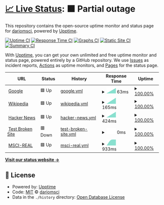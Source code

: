 # [📈 Live Status](https://dariomsci.github.io/mscistatus): <!--live status--> **🟧 Partial outage**

This repository contains the open-source uptime monitor and status page for [dariomsci](https://dariomsci.github.io/mscistatus), powered by [Upptime](https://github.com/upptime/upptime).

[![Uptime CI](https://github.com/dariomsci/mscistatus/workflows/Uptime%20CI/badge.svg)](https://github.com/dariomsci/mscistatus/actions?query=workflow%3A%22Uptime+CI%22)
[![Response Time CI](https://github.com/dariomsci/mscistatus/workflows/Response%20Time%20CI/badge.svg)](https://github.com/dariomsci/mscistatus/actions?query=workflow%3A%22Response+Time+CI%22)
[![Graphs CI](https://github.com/dariomsci/mscistatus/workflows/Graphs%20CI/badge.svg)](https://github.com/dariomsci/mscistatus/actions?query=workflow%3A%22Graphs+CI%22)
[![Static Site CI](https://github.com/dariomsci/mscistatus/workflows/Static%20Site%20CI/badge.svg)](https://github.com/dariomsci/mscistatus/actions?query=workflow%3A%22Static+Site+CI%22)
[![Summary CI](https://github.com/dariomsci/mscistatus/workflows/Summary%20CI/badge.svg)](https://github.com/dariomsci/mscistatus/actions?query=workflow%3A%22Summary+CI%22)

With [Upptime](https://upptime.js.org), you can get your own unlimited and free uptime monitor and status page, powered entirely by a GitHub repository. We use [Issues](https://github.com/dariomsci/mscistatus/issues) as incident reports, [Actions](https://github.com/dariomsci/mscistatus/actions) as uptime monitors, and [Pages](https://dariomsci.github.io/mscistatus) for the status page.

<!--start: status pages-->
<!-- This summary is generated by Upptime (https://github.com/upptime/upptime) -->
<!-- Do not edit this manually, your changes will be overwritten -->
<!-- prettier-ignore -->
| URL | Status | History | Response Time | Uptime |
| --- | ------ | ------- | ------------- | ------ |
| <img alt="" src="https://favicons.githubusercontent.com/www.google.com" height="13"> [Google](https://www.google.com) | 🟩 Up | [google.yml](https://github.com/dariomsci/mscistatus/commits/HEAD/history/google.yml) | <details><summary><img alt="Response time graph" src="./graphs/google/response-time-week.png" height="20"> 63ms</summary><br><a href="https://dariomsci.github.io/mscistatus/history/google"><img alt="Response time 63" src="https://img.shields.io/endpoint?url=https%3A%2F%2Fraw.githubusercontent.com%2Fdariomsci%2Fmscistatus%2FHEAD%2Fapi%2Fgoogle%2Fresponse-time.json"></a><br><a href="https://dariomsci.github.io/mscistatus/history/google"><img alt="24-hour response time 63" src="https://img.shields.io/endpoint?url=https%3A%2F%2Fraw.githubusercontent.com%2Fdariomsci%2Fmscistatus%2FHEAD%2Fapi%2Fgoogle%2Fresponse-time-day.json"></a><br><a href="https://dariomsci.github.io/mscistatus/history/google"><img alt="7-day response time 63" src="https://img.shields.io/endpoint?url=https%3A%2F%2Fraw.githubusercontent.com%2Fdariomsci%2Fmscistatus%2FHEAD%2Fapi%2Fgoogle%2Fresponse-time-week.json"></a><br><a href="https://dariomsci.github.io/mscistatus/history/google"><img alt="30-day response time 63" src="https://img.shields.io/endpoint?url=https%3A%2F%2Fraw.githubusercontent.com%2Fdariomsci%2Fmscistatus%2FHEAD%2Fapi%2Fgoogle%2Fresponse-time-month.json"></a><br><a href="https://dariomsci.github.io/mscistatus/history/google"><img alt="1-year response time 63" src="https://img.shields.io/endpoint?url=https%3A%2F%2Fraw.githubusercontent.com%2Fdariomsci%2Fmscistatus%2FHEAD%2Fapi%2Fgoogle%2Fresponse-time-year.json"></a></details> | <details><summary><a href="https://dariomsci.github.io/mscistatus/history/google">100.00%</a></summary><a href="https://dariomsci.github.io/mscistatus/history/google"><img alt="All-time uptime 100.00%" src="https://img.shields.io/endpoint?url=https%3A%2F%2Fraw.githubusercontent.com%2Fdariomsci%2Fmscistatus%2FHEAD%2Fapi%2Fgoogle%2Fuptime.json"></a><br><a href="https://dariomsci.github.io/mscistatus/history/google"><img alt="24-hour uptime 100.00%" src="https://img.shields.io/endpoint?url=https%3A%2F%2Fraw.githubusercontent.com%2Fdariomsci%2Fmscistatus%2FHEAD%2Fapi%2Fgoogle%2Fuptime-day.json"></a><br><a href="https://dariomsci.github.io/mscistatus/history/google"><img alt="7-day uptime 100.00%" src="https://img.shields.io/endpoint?url=https%3A%2F%2Fraw.githubusercontent.com%2Fdariomsci%2Fmscistatus%2FHEAD%2Fapi%2Fgoogle%2Fuptime-week.json"></a><br><a href="https://dariomsci.github.io/mscistatus/history/google"><img alt="30-day uptime 100.00%" src="https://img.shields.io/endpoint?url=https%3A%2F%2Fraw.githubusercontent.com%2Fdariomsci%2Fmscistatus%2FHEAD%2Fapi%2Fgoogle%2Fuptime-month.json"></a><br><a href="https://dariomsci.github.io/mscistatus/history/google"><img alt="1-year uptime 100.00%" src="https://img.shields.io/endpoint?url=https%3A%2F%2Fraw.githubusercontent.com%2Fdariomsci%2Fmscistatus%2FHEAD%2Fapi%2Fgoogle%2Fuptime-year.json"></a></details>
| <img alt="" src="https://favicons.githubusercontent.com/en.wikipedia.org" height="13"> [Wikipedia](https://en.wikipedia.org) | 🟩 Up | [wikipedia.yml](https://github.com/dariomsci/mscistatus/commits/HEAD/history/wikipedia.yml) | <details><summary><img alt="Response time graph" src="./graphs/wikipedia/response-time-week.png" height="20"> 165ms</summary><br><a href="https://dariomsci.github.io/mscistatus/history/wikipedia"><img alt="Response time 165" src="https://img.shields.io/endpoint?url=https%3A%2F%2Fraw.githubusercontent.com%2Fdariomsci%2Fmscistatus%2FHEAD%2Fapi%2Fwikipedia%2Fresponse-time.json"></a><br><a href="https://dariomsci.github.io/mscistatus/history/wikipedia"><img alt="24-hour response time 165" src="https://img.shields.io/endpoint?url=https%3A%2F%2Fraw.githubusercontent.com%2Fdariomsci%2Fmscistatus%2FHEAD%2Fapi%2Fwikipedia%2Fresponse-time-day.json"></a><br><a href="https://dariomsci.github.io/mscistatus/history/wikipedia"><img alt="7-day response time 165" src="https://img.shields.io/endpoint?url=https%3A%2F%2Fraw.githubusercontent.com%2Fdariomsci%2Fmscistatus%2FHEAD%2Fapi%2Fwikipedia%2Fresponse-time-week.json"></a><br><a href="https://dariomsci.github.io/mscistatus/history/wikipedia"><img alt="30-day response time 165" src="https://img.shields.io/endpoint?url=https%3A%2F%2Fraw.githubusercontent.com%2Fdariomsci%2Fmscistatus%2FHEAD%2Fapi%2Fwikipedia%2Fresponse-time-month.json"></a><br><a href="https://dariomsci.github.io/mscistatus/history/wikipedia"><img alt="1-year response time 165" src="https://img.shields.io/endpoint?url=https%3A%2F%2Fraw.githubusercontent.com%2Fdariomsci%2Fmscistatus%2FHEAD%2Fapi%2Fwikipedia%2Fresponse-time-year.json"></a></details> | <details><summary><a href="https://dariomsci.github.io/mscistatus/history/wikipedia">100.00%</a></summary><a href="https://dariomsci.github.io/mscistatus/history/wikipedia"><img alt="All-time uptime 100.00%" src="https://img.shields.io/endpoint?url=https%3A%2F%2Fraw.githubusercontent.com%2Fdariomsci%2Fmscistatus%2FHEAD%2Fapi%2Fwikipedia%2Fuptime.json"></a><br><a href="https://dariomsci.github.io/mscistatus/history/wikipedia"><img alt="24-hour uptime 100.00%" src="https://img.shields.io/endpoint?url=https%3A%2F%2Fraw.githubusercontent.com%2Fdariomsci%2Fmscistatus%2FHEAD%2Fapi%2Fwikipedia%2Fuptime-day.json"></a><br><a href="https://dariomsci.github.io/mscistatus/history/wikipedia"><img alt="7-day uptime 100.00%" src="https://img.shields.io/endpoint?url=https%3A%2F%2Fraw.githubusercontent.com%2Fdariomsci%2Fmscistatus%2FHEAD%2Fapi%2Fwikipedia%2Fuptime-week.json"></a><br><a href="https://dariomsci.github.io/mscistatus/history/wikipedia"><img alt="30-day uptime 100.00%" src="https://img.shields.io/endpoint?url=https%3A%2F%2Fraw.githubusercontent.com%2Fdariomsci%2Fmscistatus%2FHEAD%2Fapi%2Fwikipedia%2Fuptime-month.json"></a><br><a href="https://dariomsci.github.io/mscistatus/history/wikipedia"><img alt="1-year uptime 100.00%" src="https://img.shields.io/endpoint?url=https%3A%2F%2Fraw.githubusercontent.com%2Fdariomsci%2Fmscistatus%2FHEAD%2Fapi%2Fwikipedia%2Fuptime-year.json"></a></details>
| <img alt="" src="https://favicons.githubusercontent.com/news.ycombinator.com" height="13"> [Hacker News](https://news.ycombinator.com) | 🟩 Up | [hacker-news.yml](https://github.com/dariomsci/mscistatus/commits/HEAD/history/hacker-news.yml) | <details><summary><img alt="Response time graph" src="./graphs/hacker-news/response-time-week.png" height="20"> 424ms</summary><br><a href="https://dariomsci.github.io/mscistatus/history/hacker-news"><img alt="Response time 424" src="https://img.shields.io/endpoint?url=https%3A%2F%2Fraw.githubusercontent.com%2Fdariomsci%2Fmscistatus%2FHEAD%2Fapi%2Fhacker-news%2Fresponse-time.json"></a><br><a href="https://dariomsci.github.io/mscistatus/history/hacker-news"><img alt="24-hour response time 424" src="https://img.shields.io/endpoint?url=https%3A%2F%2Fraw.githubusercontent.com%2Fdariomsci%2Fmscistatus%2FHEAD%2Fapi%2Fhacker-news%2Fresponse-time-day.json"></a><br><a href="https://dariomsci.github.io/mscistatus/history/hacker-news"><img alt="7-day response time 424" src="https://img.shields.io/endpoint?url=https%3A%2F%2Fraw.githubusercontent.com%2Fdariomsci%2Fmscistatus%2FHEAD%2Fapi%2Fhacker-news%2Fresponse-time-week.json"></a><br><a href="https://dariomsci.github.io/mscistatus/history/hacker-news"><img alt="30-day response time 424" src="https://img.shields.io/endpoint?url=https%3A%2F%2Fraw.githubusercontent.com%2Fdariomsci%2Fmscistatus%2FHEAD%2Fapi%2Fhacker-news%2Fresponse-time-month.json"></a><br><a href="https://dariomsci.github.io/mscistatus/history/hacker-news"><img alt="1-year response time 424" src="https://img.shields.io/endpoint?url=https%3A%2F%2Fraw.githubusercontent.com%2Fdariomsci%2Fmscistatus%2FHEAD%2Fapi%2Fhacker-news%2Fresponse-time-year.json"></a></details> | <details><summary><a href="https://dariomsci.github.io/mscistatus/history/hacker-news">100.00%</a></summary><a href="https://dariomsci.github.io/mscistatus/history/hacker-news"><img alt="All-time uptime 100.00%" src="https://img.shields.io/endpoint?url=https%3A%2F%2Fraw.githubusercontent.com%2Fdariomsci%2Fmscistatus%2FHEAD%2Fapi%2Fhacker-news%2Fuptime.json"></a><br><a href="https://dariomsci.github.io/mscistatus/history/hacker-news"><img alt="24-hour uptime 100.00%" src="https://img.shields.io/endpoint?url=https%3A%2F%2Fraw.githubusercontent.com%2Fdariomsci%2Fmscistatus%2FHEAD%2Fapi%2Fhacker-news%2Fuptime-day.json"></a><br><a href="https://dariomsci.github.io/mscistatus/history/hacker-news"><img alt="7-day uptime 100.00%" src="https://img.shields.io/endpoint?url=https%3A%2F%2Fraw.githubusercontent.com%2Fdariomsci%2Fmscistatus%2FHEAD%2Fapi%2Fhacker-news%2Fuptime-week.json"></a><br><a href="https://dariomsci.github.io/mscistatus/history/hacker-news"><img alt="30-day uptime 100.00%" src="https://img.shields.io/endpoint?url=https%3A%2F%2Fraw.githubusercontent.com%2Fdariomsci%2Fmscistatus%2FHEAD%2Fapi%2Fhacker-news%2Fuptime-month.json"></a><br><a href="https://dariomsci.github.io/mscistatus/history/hacker-news"><img alt="1-year uptime 100.00%" src="https://img.shields.io/endpoint?url=https%3A%2F%2Fraw.githubusercontent.com%2Fdariomsci%2Fmscistatus%2FHEAD%2Fapi%2Fhacker-news%2Fuptime-year.json"></a></details>
| <img alt="" src="https://favicons.githubusercontent.com/thissitedoesnotexist.koj.co" height="13"> [Test Broken Site](https://thissitedoesnotexist.koj.co) | 🟥 Down | [test-broken-site.yml](https://github.com/dariomsci/mscistatus/commits/HEAD/history/test-broken-site.yml) | <details><summary><img alt="Response time graph" src="./graphs/test-broken-site/response-time-week.png" height="20"> 0ms</summary><br><a href="https://dariomsci.github.io/mscistatus/history/test-broken-site"><img alt="Response time 0" src="https://img.shields.io/endpoint?url=https%3A%2F%2Fraw.githubusercontent.com%2Fdariomsci%2Fmscistatus%2FHEAD%2Fapi%2Ftest-broken-site%2Fresponse-time.json"></a><br><a href="https://dariomsci.github.io/mscistatus/history/test-broken-site"><img alt="24-hour response time 0" src="https://img.shields.io/endpoint?url=https%3A%2F%2Fraw.githubusercontent.com%2Fdariomsci%2Fmscistatus%2FHEAD%2Fapi%2Ftest-broken-site%2Fresponse-time-day.json"></a><br><a href="https://dariomsci.github.io/mscistatus/history/test-broken-site"><img alt="7-day response time 0" src="https://img.shields.io/endpoint?url=https%3A%2F%2Fraw.githubusercontent.com%2Fdariomsci%2Fmscistatus%2FHEAD%2Fapi%2Ftest-broken-site%2Fresponse-time-week.json"></a><br><a href="https://dariomsci.github.io/mscistatus/history/test-broken-site"><img alt="30-day response time 0" src="https://img.shields.io/endpoint?url=https%3A%2F%2Fraw.githubusercontent.com%2Fdariomsci%2Fmscistatus%2FHEAD%2Fapi%2Ftest-broken-site%2Fresponse-time-month.json"></a><br><a href="https://dariomsci.github.io/mscistatus/history/test-broken-site"><img alt="1-year response time 0" src="https://img.shields.io/endpoint?url=https%3A%2F%2Fraw.githubusercontent.com%2Fdariomsci%2Fmscistatus%2FHEAD%2Fapi%2Ftest-broken-site%2Fresponse-time-year.json"></a></details> | <details><summary><a href="https://dariomsci.github.io/mscistatus/history/test-broken-site">100.00%</a></summary><a href="https://dariomsci.github.io/mscistatus/history/test-broken-site"><img alt="All-time uptime 100.00%" src="https://img.shields.io/endpoint?url=https%3A%2F%2Fraw.githubusercontent.com%2Fdariomsci%2Fmscistatus%2FHEAD%2Fapi%2Ftest-broken-site%2Fuptime.json"></a><br><a href="https://dariomsci.github.io/mscistatus/history/test-broken-site"><img alt="24-hour uptime 100.00%" src="https://img.shields.io/endpoint?url=https%3A%2F%2Fraw.githubusercontent.com%2Fdariomsci%2Fmscistatus%2FHEAD%2Fapi%2Ftest-broken-site%2Fuptime-day.json"></a><br><a href="https://dariomsci.github.io/mscistatus/history/test-broken-site"><img alt="7-day uptime 100.00%" src="https://img.shields.io/endpoint?url=https%3A%2F%2Fraw.githubusercontent.com%2Fdariomsci%2Fmscistatus%2FHEAD%2Fapi%2Ftest-broken-site%2Fuptime-week.json"></a><br><a href="https://dariomsci.github.io/mscistatus/history/test-broken-site"><img alt="30-day uptime 100.00%" src="https://img.shields.io/endpoint?url=https%3A%2F%2Fraw.githubusercontent.com%2Fdariomsci%2Fmscistatus%2FHEAD%2Fapi%2Ftest-broken-site%2Fuptime-month.json"></a><br><a href="https://dariomsci.github.io/mscistatus/history/test-broken-site"><img alt="1-year uptime 100.00%" src="https://img.shields.io/endpoint?url=https%3A%2F%2Fraw.githubusercontent.com%2Fdariomsci%2Fmscistatus%2FHEAD%2Fapi%2Ftest-broken-site%2Fuptime-year.json"></a></details>
| <img alt="" src="https://favicons.githubusercontent.com/msci-server.sytes.net" height="13"> [MSCI-REAL](http://msci-server.sytes.net/login) | 🟩 Up | [msci-real.yml](https://github.com/dariomsci/mscistatus/commits/HEAD/history/msci-real.yml) | <details><summary><img alt="Response time graph" src="./graphs/msci-real/response-time-week.png" height="20"> 933ms</summary><br><a href="https://dariomsci.github.io/mscistatus/history/msci-real"><img alt="Response time 933" src="https://img.shields.io/endpoint?url=https%3A%2F%2Fraw.githubusercontent.com%2Fdariomsci%2Fmscistatus%2FHEAD%2Fapi%2Fmsci-real%2Fresponse-time.json"></a><br><a href="https://dariomsci.github.io/mscistatus/history/msci-real"><img alt="24-hour response time 933" src="https://img.shields.io/endpoint?url=https%3A%2F%2Fraw.githubusercontent.com%2Fdariomsci%2Fmscistatus%2FHEAD%2Fapi%2Fmsci-real%2Fresponse-time-day.json"></a><br><a href="https://dariomsci.github.io/mscistatus/history/msci-real"><img alt="7-day response time 933" src="https://img.shields.io/endpoint?url=https%3A%2F%2Fraw.githubusercontent.com%2Fdariomsci%2Fmscistatus%2FHEAD%2Fapi%2Fmsci-real%2Fresponse-time-week.json"></a><br><a href="https://dariomsci.github.io/mscistatus/history/msci-real"><img alt="30-day response time 933" src="https://img.shields.io/endpoint?url=https%3A%2F%2Fraw.githubusercontent.com%2Fdariomsci%2Fmscistatus%2FHEAD%2Fapi%2Fmsci-real%2Fresponse-time-month.json"></a><br><a href="https://dariomsci.github.io/mscistatus/history/msci-real"><img alt="1-year response time 933" src="https://img.shields.io/endpoint?url=https%3A%2F%2Fraw.githubusercontent.com%2Fdariomsci%2Fmscistatus%2FHEAD%2Fapi%2Fmsci-real%2Fresponse-time-year.json"></a></details> | <details><summary><a href="https://dariomsci.github.io/mscistatus/history/msci-real">100.00%</a></summary><a href="https://dariomsci.github.io/mscistatus/history/msci-real"><img alt="All-time uptime 100.00%" src="https://img.shields.io/endpoint?url=https%3A%2F%2Fraw.githubusercontent.com%2Fdariomsci%2Fmscistatus%2FHEAD%2Fapi%2Fmsci-real%2Fuptime.json"></a><br><a href="https://dariomsci.github.io/mscistatus/history/msci-real"><img alt="24-hour uptime 100.00%" src="https://img.shields.io/endpoint?url=https%3A%2F%2Fraw.githubusercontent.com%2Fdariomsci%2Fmscistatus%2FHEAD%2Fapi%2Fmsci-real%2Fuptime-day.json"></a><br><a href="https://dariomsci.github.io/mscistatus/history/msci-real"><img alt="7-day uptime 100.00%" src="https://img.shields.io/endpoint?url=https%3A%2F%2Fraw.githubusercontent.com%2Fdariomsci%2Fmscistatus%2FHEAD%2Fapi%2Fmsci-real%2Fuptime-week.json"></a><br><a href="https://dariomsci.github.io/mscistatus/history/msci-real"><img alt="30-day uptime 100.00%" src="https://img.shields.io/endpoint?url=https%3A%2F%2Fraw.githubusercontent.com%2Fdariomsci%2Fmscistatus%2FHEAD%2Fapi%2Fmsci-real%2Fuptime-month.json"></a><br><a href="https://dariomsci.github.io/mscistatus/history/msci-real"><img alt="1-year uptime 100.00%" src="https://img.shields.io/endpoint?url=https%3A%2F%2Fraw.githubusercontent.com%2Fdariomsci%2Fmscistatus%2FHEAD%2Fapi%2Fmsci-real%2Fuptime-year.json"></a></details>

<!--end: status pages-->

[**Visit our status website →**](https://dariomsci.github.io/mscistatus)

## 📄 License

- Powered by: [Upptime](https://github.com/upptime/upptime)
- Code: [MIT](./LICENSE) © [dariomsci](https://dariomsci.github.io/mscistatus)
- Data in the `./history` directory: [Open Database License](https://opendatacommons.org/licenses/odbl/1-0/)
